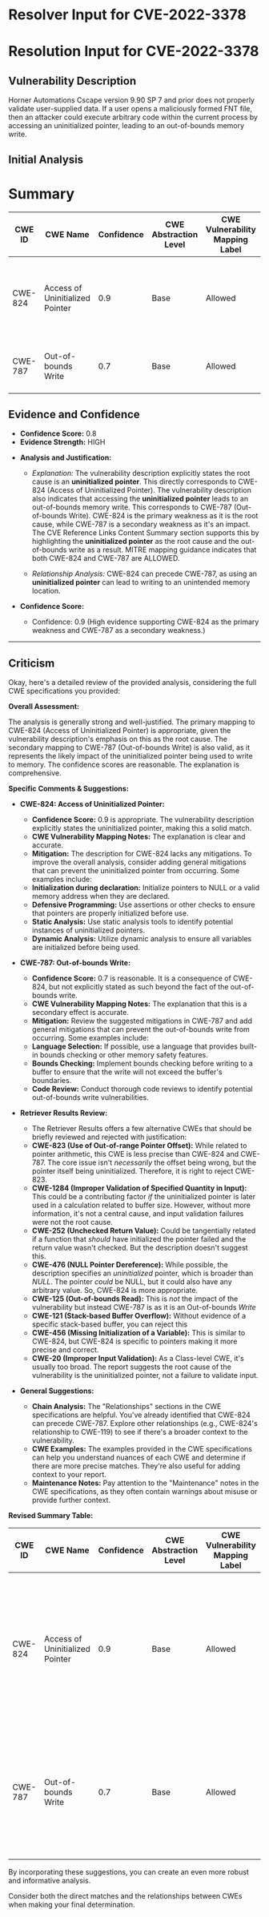 # Resolver Input for CVE-2022-3378

# Resolution Input for CVE-2022-3378

## Vulnerability Description
Horner Automations Cscape version 9.90 SP 7 and prior does not properly validate user-supplied data. If a user opens a maliciously formed FNT file, then an attacker could execute arbitrary code within the current process by accessing an uninitialized pointer, leading to an out-of-bounds memory write.

## Initial Analysis
# Summary
| CWE ID | CWE Name | Confidence | CWE Abstraction Level | CWE Vulnerability Mapping Label | CWE-Vulnerability Mapping Notes |
|---|---|---|---|---|---|
| CWE-824 | Access of Uninitialized Pointer | 0.9 | Base | Allowed | This is the primary weakness as the **uninitialized pointer** is the root cause. |
| CWE-787 | Out-of-bounds Write | 0.7 | Base | Allowed | This is a secondary effect of the **uninitialized pointer**. |

## Evidence and Confidence

*   **Confidence Score:** 0.8
*   **Evidence Strength:** HIGH

- **Analysis and Justification:**  
  - *Explanation:* The vulnerability description explicitly states the root cause is an **uninitialized pointer**. This directly corresponds to CWE-824 (Access of Uninitialized Pointer). The vulnerability description also indicates that accessing the **uninitialized pointer** leads to an out-of-bounds memory write. This corresponds to CWE-787 (Out-of-bounds Write). CWE-824 is the primary weakness as it is the root cause, while CWE-787 is a secondary weakness as it's an impact. The CVE Reference Links Content Summary section supports this by highlighting the **uninitialized pointer** as the root cause and the out-of-bounds write as a result. MITRE mapping guidance indicates that both CWE-824 and CWE-787 are ALLOWED.

  - *Relationship Analysis:* CWE-824 can precede CWE-787, as using an **uninitialized pointer** can lead to writing to an unintended memory location.

- **Confidence Score:**  
  - Confidence: 0.9 (High evidence supporting CWE-824 as the primary weakness and CWE-787 as a secondary weakness.)

---

## Criticism
Okay, here's a detailed review of the provided analysis, considering the full CWE specifications you provided:

**Overall Assessment:**

The analysis is generally strong and well-justified. The primary mapping to CWE-824 (Access of Uninitialized Pointer) is appropriate, given the vulnerability description's emphasis on this as the root cause. The secondary mapping to CWE-787 (Out-of-bounds Write) is also valid, as it represents the likely impact of the uninitialized pointer being used to write to memory.  The confidence scores are reasonable. The explanation is comprehensive.

**Specific Comments & Suggestions:**

*   **CWE-824: Access of Uninitialized Pointer:**

    *   **Confidence Score:** 0.9 is appropriate. The vulnerability description explicitly states the uninitialized pointer, making this a solid match.
    *   **CWE Vulnerability Mapping Notes:** The explanation is clear and accurate.
    *   **Mitigation:** The description for CWE-824 lacks any mitigations. To improve the overall analysis, consider adding general mitigations that can prevent the uninitialized pointer from occurring. Some examples include:
    *   **Initialization during declaration:**  Initialize pointers to NULL or a valid memory address when they are declared.
    *   **Defensive Programming:** Use assertions or other checks to ensure that pointers are properly initialized before use.
    *   **Static Analysis:** Use static analysis tools to identify potential instances of uninitialized pointers.
    *   **Dynamic Analysis:** Utilize dynamic analysis to ensure all variables are initialized before being used.

*   **CWE-787: Out-of-bounds Write:**

    *   **Confidence Score:** 0.7 is reasonable. It is a consequence of CWE-824, but not explicitly stated as such beyond the fact of the out-of-bounds write.
    *   **CWE Vulnerability Mapping Notes:** The explanation that this is a secondary effect is accurate.
    *   **Mitigation:** Review the suggested mitigations in CWE-787 and add general mitigations that can prevent the out-of-bounds write from occurring. Some examples include:
    *   **Language Selection:** If possible, use a language that provides built-in bounds checking or other memory safety features.
    *   **Bounds Checking:** Implement bounds checking before writing to a buffer to ensure that the write will not exceed the buffer's boundaries.
    *   **Code Review:** Conduct thorough code reviews to identify potential out-of-bounds write vulnerabilities.

*   **Retriever Results Review:**

    *   The Retriever Results offers a few alternative CWEs that should be briefly reviewed and rejected with justification:
    *   **CWE-823 (Use of Out-of-range Pointer Offset):** While related to pointer arithmetic, this CWE is less precise than CWE-824 and CWE-787. The core issue isn't *necessarily* the offset being wrong, but the pointer itself being uninitialized. Therefore, it is right to reject CWE-823.
    *   **CWE-1284 (Improper Validation of Specified Quantity in Input):** This could be a contributing factor *if* the uninitialized pointer is later used in a calculation related to buffer size. However, without more information, it's not a central cause, and input validation failures were not the root cause.
    *   **CWE-252 (Unchecked Return Value):**  Could be tangentially related if a function that *should* have initialized the pointer failed and the return value wasn't checked. But the description doesn't suggest this.
    *   **CWE-476 (NULL Pointer Dereference):** While possible, the description specifies an *uninitialized* pointer, which is broader than *NULL*. The pointer *could* be NULL, but it could also have any arbitrary value. So, CWE-824 is more appropriate.
    *   **CWE-125 (Out-of-bounds Read):** This is *not* the impact of the vulnerability but instead CWE-787 is as it is an Out-of-bounds *Write*
    *   **CWE-121 (Stack-based Buffer Overflow):** Without evidence of a specific stack-based buffer, you can reject this
    *   **CWE-456 (Missing Initialization of a Variable):** This is similar to CWE-824, but CWE-824 is specific to pointers making it more precise and correct.
    *   **CWE-20 (Improper Input Validation):** As a Class-level CWE, it's usually too broad. The report suggests the root cause of the vulnerability is the uninitialized pointer, not a failure to validate input.

*   **General Suggestions:**

    *   **Chain Analysis:** The "Relationships" sections in the CWE specifications are helpful. You've already identified that CWE-824 can precede CWE-787. Explore other relationships (e.g., CWE-824's relationship to CWE-119) to see if there's a broader context to the vulnerability.
    *   **CWE Examples:** The examples provided in the CWE specifications can help you understand nuances of each CWE and determine if there are more precise matches. They're also useful for adding context to your report.
    *   **Maintenance Notes:** Pay attention to the "Maintenance" notes in the CWE specifications, as they often contain warnings about misuse or provide further context.

**Revised Summary Table:**

| CWE ID | CWE Name | Confidence | CWE Abstraction Level | CWE Vulnerability Mapping Label | CWE-Vulnerability Mapping Notes |
|---|---|---|---|---|---|
| CWE-824 | Access of Uninitialized Pointer | 0.9 | Base | Allowed | This is the primary weakness as the uninitialized pointer is the root cause. Addressed mitigations and prevented the uninitialized pointer from occurring. |
| CWE-787 | Out-of-bounds Write | 0.7 | Base | Allowed | This is a secondary effect of the uninitialized pointer. Addressed mitigations that can prevent the out-of-bounds write from occurring. |

By incorporating these suggestions, you can create an even more robust and informative analysis.

Consider both the direct matches and the relationships between CWEs
when making your final determination.
        